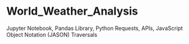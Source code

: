 # World_Weather_Analysis
Jupyter Notebook, Pandas Library, Python Requests, APIs, JavaScript Object Notation (JASON) Traversals
